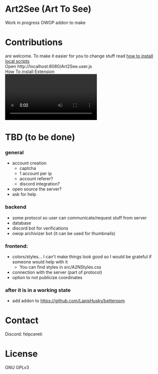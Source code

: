 # Art2See (Art To See)
Work in progress OWOP addon to make
# Contributions
are welcome. To make it easier for you to change stuff read [how to install local scripts](https://violentmonkey.github.io/posts/how-to-edit-scripts-with-your-favorite-editor/#install-a-local-script)\
Open http://localhost:8080/Art2See.user.js \
How To install Extension \
![Video](./how-to-code.mp4)

<!-- # General idea
User can send image descriptions with coordinates (can make them private) -->
# TBD (to be done)
### general
- account creation
  - captcha
  - 1 account per ip
  - account referer?
  - discord integration?
- open source the server?
- ask for help
### backend
- some protocol so user can communicate/request stuff from server
- database
- discord bot for verifications
- owop archivizer bot (it can be used for thumbnails)
### frontend:
- colors/styles... I can't make things look good so I would be grateful if someone would help with it
  - You can find styles in src/A2NStyles.css 
- connection with the server (part of protocol)
- option to not publicize coordinates
### after it is in a working state
- add addon to https://github.com/LapisHusky/betteropm
# Contact
Discord: felpcereti
# License
GNU GPLv3